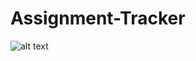 # Assignment-Tracker
![alt text](https://github.com/[cheung0]/[Assignment-Tracker]/blob/[main]/image.jpg?raw=true)

##

